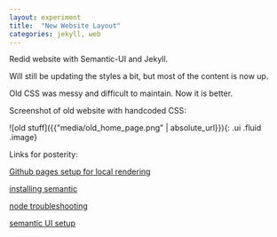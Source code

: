 ```yaml
---
layout: experiment 
title:  "New Website Layout"
categories: jekyll, web 
---
```


Redid website with Semantic-UI and Jekyll. 

Will still be updating the styles a bit, but most of the content is now up.

Old CSS was messy and difficult to maintain.  Now it is better.

Screenshot of old website with handcoded CSS:

![old stuff]({{"media/old_home_page.png" | absolute_url}}){: .ui .fluid .image}

Links for posterity: 

[Github pages setup for local rendering](https://help.github.com/articles/setting-up-your-github-pages-site-locally-with-jekyll/)

[installing semantic](https://semantic-ui.com/introduction/getting-started.html)

[node troubleshooting](https://stackoverflow.com/questions/25090452/gulp-command-not-found-after-install)

[semantic UI setup](https://excodus.com/en/blog/post/what-semantic-ui-and-how-set-environment)






